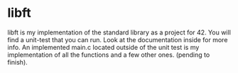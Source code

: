 # libft
libft is my implementation of the standard library as a project
for 42.  You will find a unit-test that you can run.  Look at the
documentation inside for more info. An implemented main.c located
outside of the unit test is my implementation of all the functions
and a few other ones. (pending to finish).
